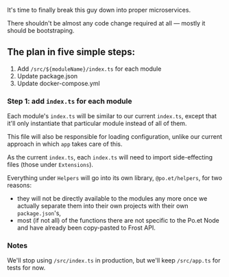It's time to finally break this guy down into proper microservices.

There shouldn't be almost any code change required at all — mostly it should be bootstraping.

## The plan in five simple steps:

1. Add `/src/${moduleName}/index.ts` for each module
1. Update package.json
1. Update docker-compose.yml

### Step 1:  add `index.ts` for each module

Each module's `index.ts` will be similar to our current `index.ts`, except that it'll only instantiate that particular module instead of all of them.

This file will also be responsible for loading configuration, unlike our current approach in which `app` takes care of this. 

As the current `index.ts`, each `index.ts` will need to import side-effecting files (those under `Extensions`).

Everything under `Helpers` will go into its own library, `@po.et/helpers`, for two reasons:
- they will not be directly available to the modules any more once we actually separate them into their own projects with their own `package.json`'s,
- most (if not all) of the functions there are not specific to the Po.et Node and have already been copy-pasted to Frost API.

### Notes

We'll stop using `/src/index.ts` in production, but we'll keep `/src/app.ts` for tests for now. 
